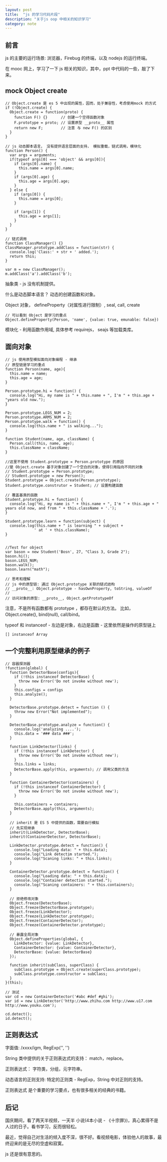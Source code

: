```yaml
---
layout: post
title:  "js 的学习代码片段"
description: "关于js oop 中相关的知识学习"
category: note
---
```


## 前言

js 的主要的运行场景: 浏览器，Firebug 的终端，以及 nodejs 的运行终端。

在 mooc 网上，学习了一下 js 相关的知识，其中，ppt 中代码的一些，敲了下来。

## mock Object create

```
// Object.create 是 es 5 中出现的属性，因而，处于兼容性，考虑使用mock 的方式
if (!Object.create) {
  Object.create = function(proto) {
    function F() {}      // 创建一个空得函数对象
    F.prototype = proto; // 设置原型 __proto__ 属性
    return new F;        // 注意 与 new F() 的区别
  }
}
```

```
// js 动态脚本语言， 没有提供语言层面的支持， 模拟重载，链式调用，模块化
function Person() {
  var args = arguments;
  if(typeof args[0] === 'object' && args[0]){
    if (args[0].name) {
      this.name = args[0].name;
    }
    if (args[0].age) {
      this.age = args[0].age;
    }
  } else {
    if (args[0]) {
      this.name = args[0];
    }

    if (args[1]) {
      this.age = args[1];
    }
  }
}

// 链式调用
function ClassManager() {}
ClassManager.prototype.addClass = function(str) {
  console.log('Class:' + str + ' added.');
  return this;
}

var m = new ClassManager();
m.addClass('a').addClass('b');
```

抽象类 - js 没有机制提供。

什么是动态脚本语言？ 
动态的创建函数和对象。

Object 对象， defineProperty（对属性进行限制）, seal, call, create 

```
// 可以看到 Object 是学习的重点
Object.defineProperty(Person, 'name', {value: true, emunable: false})
```

模块化 - 利用函数作用域, 具体参考 requirejs， seajs 等加载类库。

## 面向对象

```
// js 使用原型模拟面向对象编程 - 继承
// 原型链是学习的重点
function Person(name, age){
  this.name = name;
  this.age = age;
}

Person.prototype.hi = function() {
  console.log("Hi, my name is " + this.name + ", I'm " + this.age + "years old now.");
}

Person.prototype.LEGS_NUM = 2;
Person.prototype.ARMS_NUM = 2;
Person.prototype.walk = function() {
  console.log(this.name + " is walking...");
}

function Student(name, age, className) {
  Person.call(this, name, age);
  this.className = className;
}

//这里不使用 Student.prototype = Person.prototype 的原因
//是 Object.create 基于对象创建了一个空白的对象，使得引用指向不同的对象
// Student.prototype = Person.prototype;
// Student.prototype = new Person();
Student.prototype = Object.create(Person.prototype);
Student.prototype.construtor = Student; // 设置构建函数

// 覆盖基类的函数
Student.prototype.hi = function() {
  console.log("Hi, my name is " + this.name + ", I'm " + this.age + " years old now, and from " + this.className + '.');
}

Student.prototype.learn = function(subject) {
  console.log(this.name + " is learning " + subject + 
             ' at ' + this.className);
}


//Test for object
var bason = new Student('Bosn', 27, "Class 3, Grade 2");
bason.hi();
bason.LEGS_NUM;
bason.walk();
bason.learn("math");

// 思考和理解
// js 中的原型链: 通过 Object.prototype 关联的链式结构
// __proto__: Object.prototype - hasOwnProperty, toString, valueOf
//
// 访问对象的原型: __proto__, Object.getPrototypeOf
```

注意，不是所有函数都有 prototype ，都存在默认的方法。
比如，Object.create(), bind(null), call/bind。

typeof 和 instanceof - 左边是对象，右边是函数 - 这里依然是操作的原型链上

`[] instanceof Array`

## 一个完整利用原型继承的例子

```
// 容器探测器
!function(global) {
  function DetectorBase(configs){
    if (!this instanceof DetectorBase) {
      throw new Error('Do not invoke without new');
    }
    this.configs = configs
    this.analyze();
  }

  DetectorBase.prototype.detect = function () {
    throw new Error("Not implemented");
  }

  DetectorBase.prototype.analyze = function() {
    console.log('analyzing ....');
    this.data = '### data ###';
  }

  function LinkDetector(links) {
    if (!this instanceof LinkDetector) {
      throw new Error('Do not invoke without new');
    }
    this.links = links;
    DetectorBase.apply(this, arguments); // 调用父类的方法
  }

  function ContainerDetector(containers) {
    if (!this instanceof ContainerDetector) {
      throw new Error('Do not invoke without new');
    }

    this.containers = containers;
    DetectorBase.apply(this, arguments);
  }

  // inherit 是 ES 5 中提供的函数，需要自行模拟
  // 先实现继承
  inherit(LinkDetector, DetectorBase);
  inherit(ContainerDetector, DetectorBase);

  LinkDetector.prototype.detect = function() {
    console.log("Loading data: " + this.data);
    console.log("Link detectim started.");
    console.log("Scaning links: " + this.links);
  }

  ContainerDetector.prototype.detect = function() {
    console.log("Loading data: " + this.data);
    console.log("Container detection started.");
    console.log("Scaning containers: " + this.containers);
  }

  // 拒绝修改对象
  Object.freeze(DetectorBase);
  Object.freeze(DetectorBase.prototype);
  Object.freeze(LinkDetector);
  Object.freeze(LinkDetector.prototype);
  Object.freeze(ContainerDetector);
  Object.freeze(ContainerDetector.prototype);

  // 暴露全局对象
  Object.defineProperties(global, {
    LinkDetector: {value: LinkDetector},
    ContainerDetector: {value: ContainerDetector},
    DetectorBase: {value: DetectorBase}
  });

  function inherit(subClass, superClass) {
    subClass.prototype = Object.create(superClass.prototype);
    subClass.prototype.constructor = subClass;
  }
}(this);

// 测试
var cd = new ContainerDetector('#abc #def #ghi');
var id = new LinkDetector('http://www.zhihu.com http://www.u17.com http://www.youku.com');

cd.detect();
id.detect();
```

## 正则表达式

字面值: /xxxx/igm, RegExp('', '')

String 类中提供的关于正则表达式的支持： match，replace。

正则表达式： 字符类，分组，元字符串。

动态语言的正则支持: 特定的正则类 - RegExp，String 中对正则的支持。

正则表达式 是个重要的学习要点，也有很多相关的经典的书籍。

## 后记

国庆期间，看了两天半视频，一天半 小说(4本小说 - 《十宗罪》)，真心累得不是人过的日子。看书学习，反而很轻松。

最近，觉得自己对生活的倾入度不深，很不好。看视频电影，体验他人的故事，最终迎来的是无尽的空虚和寂寞。

js 还是很有意思的。
